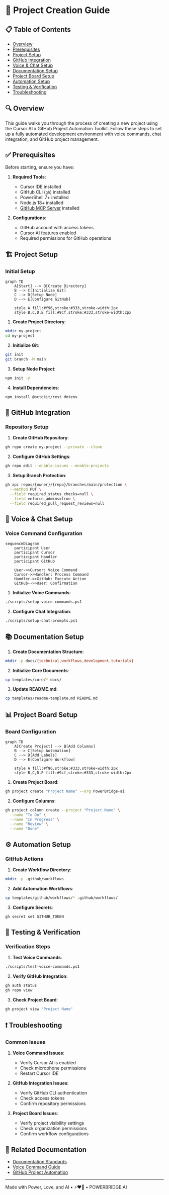 # 🚀 Project Creation Guide

## 📋 Table of Contents
- [Overview](#overview)
- [Prerequisites](#prerequisites)
- [Project Setup](#project-setup)
- [GitHub Integration](#github-integration)
- [Voice & Chat Setup](#voice--chat-setup)
- [Documentation Setup](#documentation-setup)
- [Project Board Setup](#project-board-setup)
- [Automation Setup](#automation-setup)
- [Testing & Verification](#testing--verification)
- [Troubleshooting](#troubleshooting)

## 🔍 Overview

This guide walks you through the process of creating a new project using the Cursor AI x GitHub Project Automation Toolkit. Follow these steps to set up a fully automated development environment with voice commands, chat integration, and GitHub project management.

## ✅ Prerequisites

Before starting, ensure you have:

1. **Required Tools**:
   - Cursor IDE installed
   - GitHub CLI (`gh`) installed
   - PowerShell 7+ installed
   - Node.js 18+ installed
   - [GitHub MCP Server](https://github.com/github/github-mcp-server) installed

2. **Configurations**:
   - GitHub account with access tokens
   - Cursor AI features enabled
   - Required permissions for GitHub operations

## 🏗️ Project Setup

### Initial Setup
```mermaid
graph TD
    A[Start] --> B[Create Directory]
    B --> C[Initialize Git]
    C --> D[Setup Node]
    D --> E[Configure GitHub]
    
    style A fill:#f96,stroke:#333,stroke-width:2px
    style B,C,D,E fill:#9cf,stroke:#333,stroke-width:2px
```

1. **Create Project Directory**:
```bash
mkdir my-project
cd my-project
```

2. **Initialize Git**:
```bash
git init
git branch -M main
```

3. **Setup Node Project**:
```bash
npm init -y
```

4. **Install Dependencies**:
```bash
npm install @octokit/rest dotenv
```

## 🔗 GitHub Integration

### Repository Setup

1. **Create GitHub Repository**:
```bash
gh repo create my-project --private --clone
```

2. **Configure GitHub Settings**:
```bash
gh repo edit --enable-issues --enable-projects
```

3. **Setup Branch Protection**:
```bash
gh api repos/{owner}/{repo}/branches/main/protection \
  --method PUT \
  --field required_status_checks=null \
  --field enforce_admins=true \
  --field required_pull_request_reviews=null
```

## 🎤 Voice & Chat Setup

### Voice Command Configuration
```mermaid
sequenceDiagram
    participant User
    participant Cursor
    participant Handler
    participant GitHub
    
    User->>Cursor: Voice Command
    Cursor->>Handler: Process Command
    Handler->>GitHub: Execute Action
    GitHub-->>User: Confirmation
```

1. **Initialize Voice Commands**:
```bash
./scripts/setup-voice-commands.ps1
```

2. **Configure Chat Integration**:
```bash
./scripts/setup-chat-prompts.ps1
```

## 📚 Documentation Setup

1. **Create Documentation Structure**:
```bash
mkdir -p docs/{technical,workflows,development,tutorials}
```

2. **Initialize Core Documents**:
```bash
cp templates/core/* docs/
```

3. **Update README.md**:
```bash
cp templates/readme-template.md README.md
```

## 📊 Project Board Setup

### Board Configuration
```mermaid
graph TD
    A[Create Project] --> B[Add Columns]
    B --> C[Setup Automation]
    C --> D[Add Labels]
    D --> E[Configure Workflow]
    
    style A fill:#f96,stroke:#333,stroke-width:2px
    style B,C,D,E fill:#9cf,stroke:#333,stroke-width:2px
```

1. **Create Project Board**:
```bash
gh project create "Project Name" --org PowerBridge-ai
```

2. **Configure Columns**:
```bash
gh project column create --project "Project Name" \
  --name "To Do" \
  --name "In Progress" \
  --name "Review" \
  --name "Done"
```

## ⚙️ Automation Setup

### GitHub Actions

1. **Create Workflow Directory**:
```bash
mkdir -p .github/workflows
```

2. **Add Automation Workflows**:
```bash
cp templates/github/workflows/* .github/workflows/
```

3. **Configure Secrets**:
```bash
gh secret set GITHUB_TOKEN
```

## 🧪 Testing & Verification

### Verification Steps

1. **Test Voice Commands**:
```bash
./scripts/test-voice-commands.ps1
```

2. **Verify GitHub Integration**:
```bash
gh auth status
gh repo view
```

3. **Check Project Board**:
```bash
gh project view "Project Name"
```

## ❗ Troubleshooting

### Common Issues

1. **Voice Command Issues**:
   - Verify Cursor AI is enabled
   - Check microphone permissions
   - Restart Cursor IDE

2. **GitHub Integration Issues**:
   - Verify GitHub CLI authentication
   - Check access tokens
   - Confirm repository permissions

3. **Project Board Issues**:
   - Verify project visibility settings
   - Check organization permissions
   - Confirm workflow configurations

## 🔗 Related Documentation
- [Documentation Standards](documentation-standards.md)
- [Voice Command Guide](voice-commands.md)
- [GitHub Project Automation](github-project-automation.md)

---

Made with Power, Love, and AI •  ⚡️❤️🤖 •  POWERBRIDGE.AI